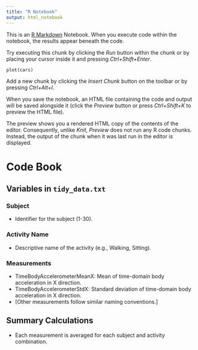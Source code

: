 ```yaml
---
title: "R Notebook"
output: html_notebook
---
```


This is an [R Markdown](http://rmarkdown.rstudio.com) Notebook. When you execute code within the notebook, the results appear beneath the code. 

Try executing this chunk by clicking the *Run* button within the chunk or by placing your cursor inside it and pressing *Ctrl+Shift+Enter*. 

```{r}
plot(cars)
```

Add a new chunk by clicking the *Insert Chunk* button on the toolbar or by pressing *Ctrl+Alt+I*.

When you save the notebook, an HTML file containing the code and output will be saved alongside it (click the *Preview* button or press *Ctrl+Shift+K* to preview the HTML file).

The preview shows you a rendered HTML copy of the contents of the editor. Consequently, unlike *Knit*, *Preview* does not run any R code chunks. Instead, the output of the chunk when it was last run in the editor is displayed.
# Code Book

## Variables in `tidy_data.txt`

### Subject
- Identifier for the subject (1-30).

### Activity Name
- Descriptive name of the activity (e.g., Walking, Sitting).

### Measurements
- TimeBodyAccelerometerMeanX: Mean of time-domain body acceleration in X direction.
- TimeBodyAccelerometerStdX: Standard deviation of time-domain body acceleration in X direction.
- [Other measurements follow similar naming conventions.]

## Summary Calculations
- Each measurement is averaged for each subject and activity combination.
